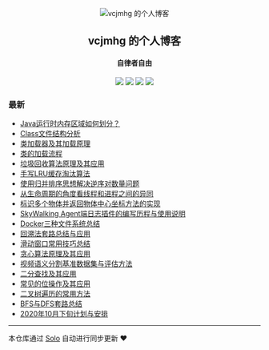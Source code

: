 <p align="center"><img alt="vcjmhg 的个人博客" src="http://img.vcjmhg.top/20200408133631.jpg"></p><h2 align="center">
vcjmhg 的个人博客
</h2>

<h4 align="center">自律者自由</h4>
<p align="center"><a title="vcjmhg 的个人博客" target="_blank" href="https://github.com/goWithHappy/solo-blog"><img src="https://img.shields.io/github/last-commit/goWithHappy/solo-blog.svg?style=flat-square&color=FF9900"></a>
<a title="GitHub repo size in bytes" target="_blank" href="https://github.com/goWithHappy/solo-blog"><img src="https://img.shields.io/github/repo-size/goWithHappy/solo-blog.svg?style=flat-square"></a>
<a title="Solo Version" target="_blank" href="https://github.com/88250/solo/releases"><img src="https://img.shields.io/badge/solo-4.3.1-f1e05a.svg?style=flat-square&color=blueviolet"></a>
<a title="Hits" target="_blank" href="https://github.com/88250/hits"><img src="https://hits.b3log.org/goWithHappy/solo-blog.svg"></a></p>

### 最新

* [Java运行时内存区域如何划分？](https://www.vcjmhg.top/how-to-devide-java-memory)
* [Class文件结构分析](https://www.vcjmhg.top/the-content-of-class)
* [类加载器及其加载原理](https://www.vcjmhg.top/what-is-a-Java-ClassLoader)
* [类的加载流程](https://www.vcjmhg.top/how-to-load-a-class)
* [垃圾回收算法原理及其应用](https://www.vcjmhg.top/the-use-of-gc)
* [手写LRU缓存淘汰算法](https://www.vcjmhg.top/how-write-lru)
* [使用归并排序思想解决逆序对数量问题](https://www.vcjmhg.top/merge-sort)
* [从生命周期的角度看线程和进程之间的异同](https://www.vcjmhg.top/difference-with-process-and-thread)
* [标识多个物体并返回物体中心坐标方法的实现](https://www.vcjmhg.top/find-center-of-image)
* [SkyWalking Agent端日志插件的编写历程与使用说明](https://www.vcjmhg.top/articles/2020/12/13/1607866509090.html)
* [Docker三种文件系统总结](https://www.vcjmhg.top/thress-file-system-for-docker)
* [回溯法套路总结与应用](https://www.vcjmhg.top/backtracing)
* [滑动窗口常用技巧总结](https://www.vcjmhg.top/slide-window)
* [贪心算法原理及其应用](https://www.vcjmhg.top/greedy-algorithm)
* [视频语义分割基准数据集与评估方法](https://www.vcjmhg.top/dataset-for-video-segmentation)
* [二分查找及其应用](https://www.vcjmhg.top/binary-search)
* [常见的位操作及其应用](https://www.vcjmhg.top/bit-operation)
* [二叉树遍历的常用方法](https://www.vcjmhg.top/biTree-traverse)
* [BFS与DFS套路总结](https://www.vcjmhg.top/dfs-bfs)
* [2020年10月下旬计划与安排](https://www.vcjmhg.top/2020-10-plan2)



---

本仓库通过 [Solo](https://github.com/88250/solo) 自动进行同步更新 ❤️ 